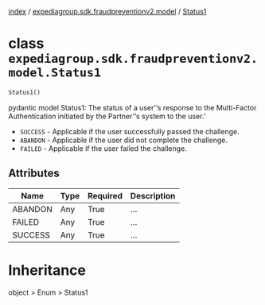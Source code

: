 [index](index.md) /
[expediagroup.sdk.fraudpreventionv2.model](expediagroup.sdk.fraudpreventionv2.model.md)
/ [Status1](Status1.md)

# class `expediagroup.sdk.fraudpreventionv2.model.Status1`

```python
Status1()
```

pydantic model Status1: The status of a user’‘s response to the
Multi-Factor Authentication initiated by the Partner’‘s system to the
user.’

- `SUCCESS` - Applicable if the user successfully passed the challenge.
- `ABANDON` - Applicable if the user did not complete the challenge.
- `FAILED` - Applicable if the user failed the challenge.

## Attributes

| Name    | Type | Required | Description |
| ------- | ---- | -------- | ----------- |
| ABANDON | Any  | True     | …           |
| FAILED  | Any  | True     | …           |
| SUCCESS | Any  | True     | …           |

# Inheritance

object > Enum > Status1
